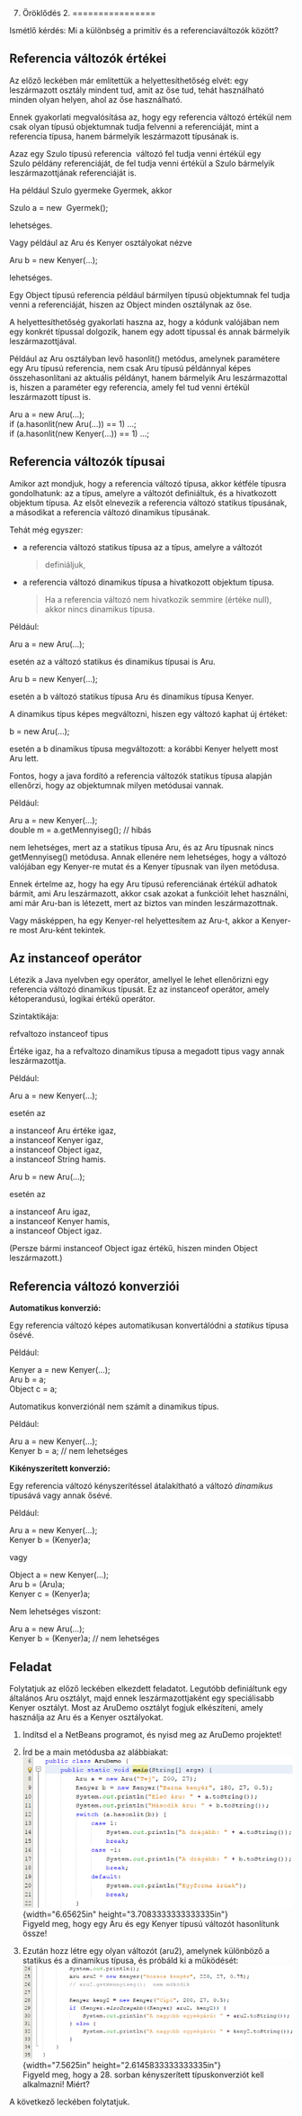 07. Öröklődés 2.
================

Ismétlő kérdés: Mi a különbség a primitív és a referenciaváltozók
között?

Referencia változók értékei
---------------------------

Az előző leckében már említettük a helyettesíthetőség elvét: egy
leszármazott osztály mindent tud, amit az őse tud, tehát használható
minden olyan helyen, ahol az őse használható.

Ennek gyakorlati megvalósítása az, hogy egy referencia változó értékül
nem csak olyan típusú objektumnak tudja felvenni a referenciáját, mint a
referencia típusa, hanem bármelyik leszármazott típusának is.

Azaz egy Szulo típusú referencia  változó fel tudja venni értékül egy
Szulo példány referenciáját, de fel tudja venni értékül a Szulo
bármelyik leszármazottjának referenciáját is.

Ha például Szulo gyermeke Gyermek, akkor

Szulo a = new  Gyermek();

lehetséges.

Vagy például az Aru és Kenyer osztályokat nézve

Aru b = new Kenyer(\...);

lehetséges.

Egy Object típusú referencia például bármilyen típusú objektumnak fel
tudja venni a referenciáját, hiszen az Object minden osztálynak az őse.

A helyettesíthetőség gyakorlati haszna az, hogy a kódunk valójában nem
egy konkrét típussal dolgozik, hanem egy adott típussal és annak
bármelyik leszármazottjával.

Például az Aru osztályban levő hasonlit() metódus, amelynek paramétere
egy Aru típusú referencia, nem csak Aru típusú példánnyal képes
összehasonlítani az aktuális példányt, hanem bármelyik Aru
leszármazottal is, hiszen a paraméter egy referencia, amely fel tud
venni értékül leszármazott típust is.

Aru a = new Aru(\...);\
if (a.hasonlit(new Aru(\...)) == 1) \...;\
if (a.hasonlit(new Kenyer(\...)) == 1) \...;

Referencia változók típusai
---------------------------

Amikor azt mondjuk, hogy a referencia változó típusa, akkor kétféle
típusra gondolhatunk: az a típus, amelyre a változót definiáltuk, és a
hivatkozott objektum típusa. Az elsőt elnevezik a referencia változó
statikus típusának, a másodikat a referencia változó dinamikus
típusának.

Tehát még egyszer:

-   a referencia változó statikus típusa az a típus, amelyre a változót
    > definiáljuk,

-   a referencia változó dinamikus típusa a hivatkozott objektum típusa.
    > Ha a referencia változó nem hivatkozik semmire (értéke null),
    > akkor nincs dinamikus típusa.

Például:

Aru a = new Aru(\...);

esetén az a változó statikus és dinamikus típusai is Aru.

Aru b = new Kenyer(\...);

esetén a b változó statikus típusa Aru és dinamikus típusa Kenyer.

A dinamikus típus képes megváltozni, hiszen egy változó kaphat új
értéket:

b = new Aru(\...);

esetén a b dinamikus típusa megváltozott: a korábbi Kenyer helyett most
Aru lett.

Fontos, hogy a java fordító a referencia változók statikus típusa
alapján ellenőrzi, hogy az objektumnak milyen metódusai vannak.

Például:

Aru a = new Kenyer(\...);\
double m = a.getMennyiseg(); // hibás

nem lehetséges, mert az a statikus típusa Aru, és az Aru típusnak nincs
getMennyiseg() metódusa. Annak ellenére nem lehetséges, hogy a változó
valójában egy Kenyer-re mutat és a Kenyer típusnak van ilyen metódusa.

Ennek értelme az, hogy ha egy Aru típusú referenciának értékül adhatok
bármit, ami Aru leszármazott, akkor csak azokat a funkcióit lehet
használni, ami már Aru-ban is létezett, mert az biztos van minden
leszármazottnak.

Vagy másképpen, ha egy Kenyer-rel helyettesítem az Aru-t, akkor a
Kenyer-re most Aru-ként tekintek.

Az instanceof operátor
----------------------

Létezik a Java nyelvben egy operátor, amellyel le lehet ellenőrizni egy
referencia változó dinamikus típusát. Ez az instanceof operátor, amely
kétoperandusú, logikai értékű operátor.

Szintaktikája:

refvaltozo instanceof tipus

Értéke igaz, ha a refvaltozo dinamikus típusa a megadott tipus vagy
annak leszármazottja.

Például:

Aru a = new Kenyer(\...);

esetén az

a instanceof Aru értéke igaz,\
a instanceof Kenyer igaz,\
a instanceof Object igaz,\
a instanceof String hamis.

Aru b = new Aru(\...);

esetén az

a instanceof Aru igaz,\
a instanceof Kenyer hamis,\
a instanceof Object igaz.

(Persze bármi instanceof Object igaz értékű, hiszen minden Object
leszármazott.)

Referencia változó konverziói
-----------------------------

**Automatikus konverzió:**

Egy referencia változó képes automatikusan konvertálódni a *statikus*
típusa ősévé.

Például:

Kenyer a = new Kenyer(\...);\
Aru b = a;\
Object c = a;

Automatikus konverziónál nem számít a dinamikus típus.

Például:

Aru a = new Kenyer(\...);\
Kenyer b = a; // nem lehetséges

**Kikényszerített konverzió:**

Egy referencia változó kényszerítéssel átalakítható a változó
*dinamikus* típusává vagy annak ősévé.

Például:

Aru a = new Kenyer(\...);\
Kenyer b = (Kenyer)a;

vagy

Object a = new Kenyer(\...);\
Aru b = (Aru)a;\
Kenyer c = (Kenyer)a;

Nem lehetséges viszont:

Aru a = new Aru(\...);\
Kenyer b = (Kenyer)a; // nem lehetséges

Feladat
-------

Folytatjuk az előző leckében elkezdett feladatot. Legutóbb definiáltunk
egy általános Aru osztályt, majd ennek leszármazottjaként egy
speciálisabb Kenyer osztályt. Most az AruDemo osztályt fogjuk
elkészíteni, amely használja az Aru és a Kenyer osztályokat.

1.  Indítsd el a NetBeans programot, és nyisd meg az AruDemo projektet!

2.  Írd be a main metódusba az alábbiakat:\
    ![](./07Öröklődés2/media/image1.png){width="6.65625in"
    height="3.7083333333333335in"}\
    Figyeld meg, hogy egy Aru és egy Kenyer típusú változót hasonlítunk
    össze!

3.  Ezután hozz létre egy olyan változót (aru2), amelynek különböző a
    statikus és a dinamikus típusa, és próbáld ki a működését:\
    ![](./07Öröklődés2/media/image2.png){width="7.5625in"
    height="2.6145833333333335in"}\
    Figyeld meg, hogy a 28. sorban kényszerített típuskonverziót kell
    alkalmazni! Miért?

A következő leckében folytatjuk.
